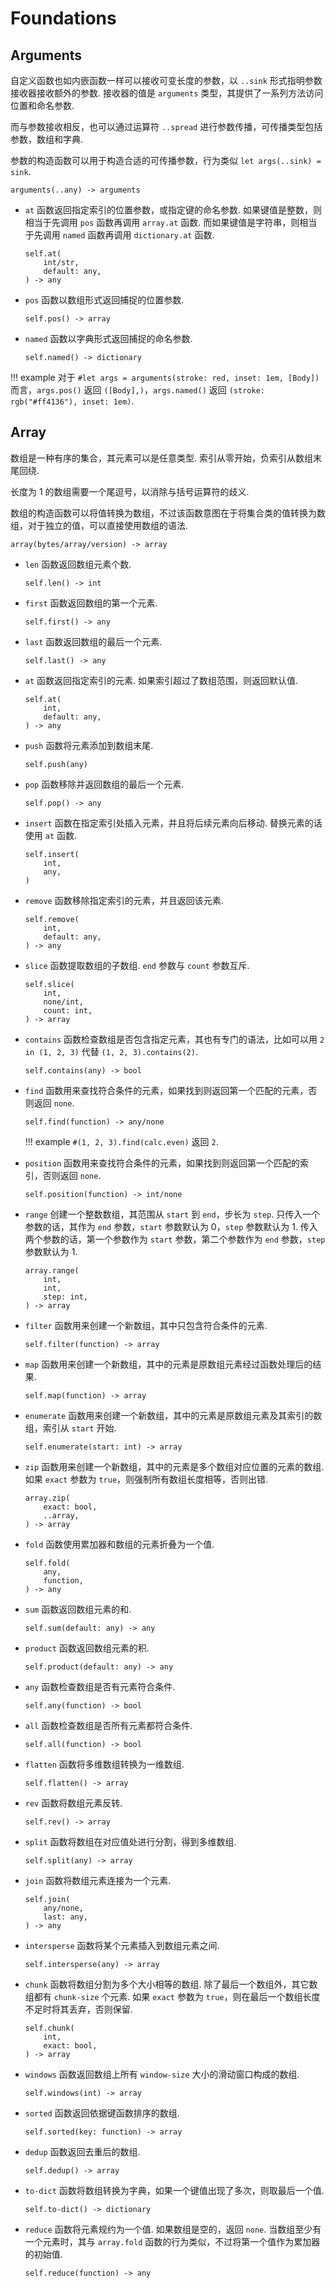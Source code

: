 # Foundations

## Arguments

自定义函数也如内嵌函数一样可以接收可变长度的参数，以 `..sink` 形式指明参数接收器接收额外的参数. 接收器的值是 `arguments` 类型，其提供了一系列方法访问位置和命名参数.

而与参数接收相反，也可以通过运算符 `..spread` 进行参数传播，可传播类型包括参数，数组和字典.

参数的构造函数可以用于构造合适的可传播参数，行为类似 `let args(..sink) = sink`.

```
arguments(..any) -> arguments
```

- `at` 函数返回指定索引的位置参数，或指定键的命名参数. 如果键值是整数，则相当于先调用 `pos` 函数再调用 `array.at` 函数. 而如果键值是字符串，则相当于先调用 `named` 函数再调用 `dictionary.at` 函数.

    ```
    self.at(
        int/str,
        default: any,
    ) -> any
    ```

- `pos` 函数以数组形式返回捕捉的位置参数.

    ```
    self.pos() -> array
    ```

- `named` 函数以字典形式返回捕捉的命名参数.

    ```
    self.named() -> dictionary
    ```

!!! example
    对于
    ```
    #let args = arguments(stroke: red, inset: 1em, [Body])
    ```
    而言，`args.pos()` 返回 `([Body],)`，`args.named()` 返回 `(stroke: rgb("#ff4136"), inset: 1em)`.

## Array

数组是一种有序的集合，其元素可以是任意类型. 索引从零开始，负索引从数组末尾回绕. 

长度为 1 的数组需要一个尾逗号，以消除与括号运算符的歧义.

数组的构造函数可以将值转换为数组，不过该函数意图在于将集合类的值转换为数组，对于独立的值，可以直接使用数组的语法.

```
array(bytes/array/version) -> array
```

- `len` 函数返回数组元素个数.

    ```
    self.len() -> int
    ```

- `first` 函数返回数组的第一个元素.

    ```
    self.first() -> any
    ```

- `last` 函数返回数组的最后一个元素.

    ```
    self.last() -> any
    ```

- `at` 函数返回指定索引的元素. 如果索引超过了数组范围，则返回默认值.

    ```
    self.at(
        int,
        default: any,
    ) -> any
    ```

- `push` 函数将元素添加到数组末尾.

    ```
    self.push(any)
    ```

- `pop` 函数移除并返回数组的最后一个元素.

    ```
    self.pop() -> any
    ```

- `insert` 函数在指定索引处插入元素，并且将后续元素向后移动. 替换元素的话使用 `at` 函数.

    ```
    self.insert(
        int,
        any,
    )
    ```

- `remove` 函数移除指定索引的元素，并且返回该元素. 

    ```
    self.remove(
        int,
        default: any,
    ) -> any
    ```

- `slice` 函数提取数组的子数组. `end` 参数与 `count` 参数互斥.

    ```
    self.slice(
        int,
        none/int,
        count: int,
    ) -> array
    ```

- `contains` 函数检查数组是否包含指定元素，其也有专门的语法，比如可以用 `2 in (1, 2, 3)` 代替 `(1, 2, 3).contains(2)`.

    ```
    self.contains(any) -> bool
    ```

- `find` 函数用来查找符合条件的元素，如果找到则返回第一个匹配的元素，否则返回 `none`.

    ```
    self.find(function) -> any/none
    ```

    !!! example
        `#(1, 2, 3).find(calc.even)` 返回 `2`.

- `position` 函数用来查找符合条件的元素，如果找到则返回第一个匹配的索引，否则返回 `none`.

    ```
    self.position(function) -> int/none
    ```

- `range` 创建一个整数数组，其范围从 `start` 到 `end`，步长为 `step`. 只传入一个参数的话，其作为 `end` 参数，`start` 参数默认为 0，`step` 参数默认为 1. 传入两个参数的话，第一个参数作为 `start` 参数，第二个参数作为 `end` 参数，`step` 参数默认为 1.

    ```
    array.range(
        int,
        int,
        step: int,
    ) -> array
    ```

- `filter` 函数用来创建一个新数组，其中只包含符合条件的元素.

    ```
    self.filter(function) -> array
    ```

- `map` 函数用来创建一个新数组，其中的元素是原数组元素经过函数处理后的结果.

    ```
    self.map(function) -> array
    ```

- `enumerate` 函数用来创建一个新数组，其中的元素是原数组元素及其索引的数组，索引从 `start` 开始.

    ```
    self.enumerate(start: int) -> array
    ```

- `zip` 函数用来创建一个新数组，其中的元素是多个数组对应位置的元素的数组. 如果 `exact` 参数为 `true`，则强制所有数组长度相等，否则出错.

    ```
    array.zip(
        exact: bool,
        ..array,
    ) -> array
    ```

- `fold` 函数使用累加器和数组的元素折叠为一个值.

    ```
    self.fold(
        any,
        function,
    ) -> any
    ```

- `sum` 函数返回数组元素的和.

    ```
    self.sum(default: any) -> any
    ```

- `product` 函数返回数组元素的积.

    ```
    self.product(default: any) -> any
    ```

- `any` 函数检查数组是否有元素符合条件.

    ```
    self.any(function) -> bool
    ```

- `all` 函数检查数组是否所有元素都符合条件.

    ```
    self.all(function) -> bool
    ```

- `flatten` 函数将多维数组转换为一维数组.

    ```
    self.flatten() -> array
    ```

- `rev` 函数将数组元素反转.

    ```
    self.rev() -> array
    ```

- `split` 函数将数组在对应值处进行分割，得到多维数组.

    ```
    self.split(any) -> array
    ```

- `join` 函数将数组元素连接为一个元素.

    ```
    self.join(
        any/none,
        last: any,
    ) -> any
    ```

- `intersperse` 函数将某个元素插入到数组元素之间.

    ```
    self.intersperse(any) -> array
    ```

- `chunk` 函数将数组分割为多个大小相等的数组. 除了最后一个数组外，其它数组都有 `chunk-size` 个元素. 如果 `exact` 参数为 `true`，则在最后一个数组长度不足时将其丢弃，否则保留.

    ```
    self.chunk(
        int,
        exact: bool,
    ) -> array
    ```

- `windows` 函数返回数组上所有 `window-size` 大小的滑动窗口构成的数组.

    ```
    self.windows(int) -> array
    ```

- `sorted` 函数返回依据键函数排序的数组.

    ```
    self.sorted(key: function) -> array
    ```

- `dedup` 函数返回去重后的数组.

    ```
    self.dedup() -> array
    ```

- `to-dict` 函数将数组转换为字典，如果一个键值出现了多次，则取最后一个值.

    ```
    self.to-dict() -> dictionary
    ```

- `reduce` 函数将元素规约为一个值. 如果数组是空的，返回 `none`. 当数组至少有一个元素时，其与 `array.fold` 函数的行为类似，不过将第一个值作为累加器的初始值.

    ```
    self.reduce(function) -> any
    ```